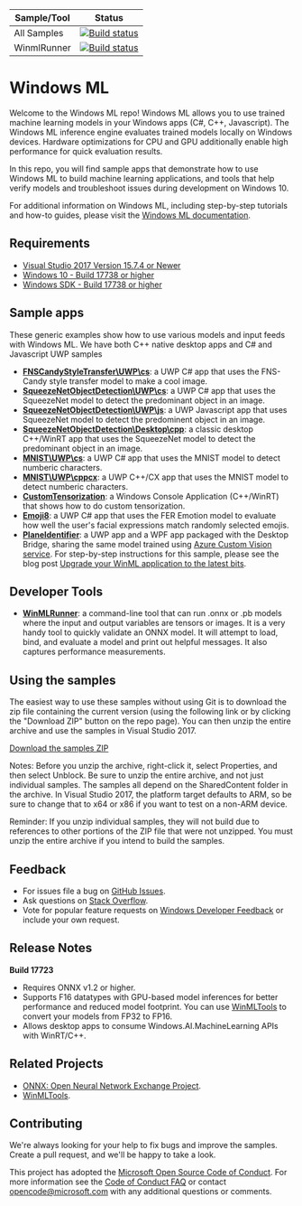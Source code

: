| Sample/Tool | Status |
|---------|--------------|
| All Samples | [![Build status](https://mscodehub.visualstudio.com/DefaultCollection/WindowsAI/_apis/build/status/winml/WinML%20Dashboard%20CI%20Build)](https://mscodehub.visualstudio.com/DefaultCollection/WindowsAI/_build/latest?definitionId=602) |
| WinmlRunner | [![Build status](https://mscodehub.visualstudio.com/DefaultCollection/WindowsAI/_apis/build/status/winml/WinML%20Dashboard%20CI%20Build)](https://mscodehub.visualstudio.com/DefaultCollection/WindowsAI/_build/latest?definitionId=602) |

# Windows ML

Welcome to the Windows ML repo! Windows ML allows you to use trained machine learning models in your Windows apps (C#, C++, Javascript). The Windows ML inference engine evaluates trained models locally on Windows devices. Hardware optimizations for CPU and GPU additionally enable high performance for quick evaluation results.

In this repo, you will find sample apps that demonstrate how to use Windows ML to build machine learning applications, and tools that help verify models and troubleshoot issues during development on Windows 10. 

For additional information on Windows ML, including step-by-step tutorials and how-to guides, please visit the [Windows ML documentation](https://docs.microsoft.com/en-us/windows/ai/).

## Requirements

- [Visual Studio 2017 Version 15.7.4 or Newer](https://developer.microsoft.com/en-us/windows/downloads)
- [Windows 10 - Build 17738 or higher](https://www.microsoft.com/en-us/software-download/windowsinsiderpreviewiso)
- [Windows SDK - Build 17738 or higher](https://www.microsoft.com/en-us/software-download/windowsinsiderpreviewSDK)

## Sample apps

These generic examples show how to use various models and input feeds with Windows ML. We have both C++ native desktop apps and C# and Javascript UWP samples

- **[FNSCandyStyleTransfer\UWP\cs](https://github.com/Microsoft/Windows-Machine-Learning/tree/master/Samples/FNSCandyStyleTransfer)**: a UWP C# app that uses the FNS-Candy style transfer model to make a cool image.
- **[SqueezeNetObjectDetection\UWP\cs](https://github.com/Microsoft/Windows-Machine-Learning/tree/master/Samples/SqueezeNetObjectDetection/UWP/cs)**: a UWP C# app that uses the SqueezeNet model to detect the predominant object in an image.
- **[SqueezeNetObjectDetection\UWP\js](https://github.com/Microsoft/Windows-Machine-Learning/tree/master/Samples/SqueezeNetObjectDetection/UWP/js)**: a UWP Javascript app that uses SqueezeNet model to detect the predominent object in an image. 
- **[SqueezeNetObjectDetection\Desktop\cpp](https://github.com/Microsoft/Windows-Machine-Learning/tree/master/Samples/SqueezeNetObjectDetection/Desktop/cpp)**: a classic desktop C++/WinRT app that uses the SqueezeNet model to detect the predominant object in an image.
- **[MNIST\UWP\cs](https://github.com/Microsoft/Windows-Machine-Learning/tree/master/Samples/MNIST/Tutorial/cs)**: a UWP C# app that uses the MNIST model to detect numberic characters.
- **[MNIST\UWP\cppcx](https://github.com/Microsoft/Windows-Machine-Learning/tree/master/Samples/MNIST/UWP)**: a UWP C++/CX app that uses the MNIST model to detect numberic characters.
- **[CustomTensorization](https://github.com/Microsoft/Windows-Machine-Learning/tree/master/Samples/CustomTensorization)**: a Windows Console Application (C++/WinRT) that shows how to do custom tensorization.
- **[Emoji8](https://github.com/Microsoft/Windows-Machine-Learning/tree/master/Samples/Emoji8)**: a UWP C# app that uses the FER Emotion model to evaluate how well the user's facial expressions match randomly selected emojis.
- **[PlaneIdentifier](https://github.com/Microsoft/Windows-AppConsult-Samples-UWP/tree/master/PlaneIdentifier)**: a UWP app and a WPF app packaged with the Desktop Bridge, sharing the same model trained using [Azure Custom Vision service](https://customvision.ai/). For step-by-step instructions for this sample, please see the blog post [Upgrade your WinML application to the latest bits](https://blogs.msdn.microsoft.com/appconsult/2018/11/06/upgrade-your-winml-application-to-the-latest-bits/).

## Developer Tools
- **[WinMLRunner](https://github.com/Microsoft/Windows-Machine-Learning/tree/master/Tools/WinMLRunner)**: a command-line tool that can run .onnx or .pb models where the input and output variables are tensors or images. It is a very handy tool to quickly validate an ONNX model. It will attempt to load, bind, and evaluate a model and print out helpful messages. It also captures performance measurements. 

## Using the samples
The easiest way to use these samples without using Git is to download the zip file containing the current version (using the following link or by clicking the "Download ZIP" button on the repo page). You can then unzip the entire archive and use the samples in Visual Studio 2017.

[Download the samples ZIP](https://github.com/Microsoft/Windows-Machine-Learning/archive/master.zip)

Notes:
Before you unzip the archive, right-click it, select Properties, and then select Unblock.
Be sure to unzip the entire archive, and not just individual samples. The samples all depend on the SharedContent folder in the archive.
In Visual Studio 2017, the platform target defaults to ARM, so be sure to change that to x64 or x86 if you want to test on a non-ARM device.

Reminder: If you unzip individual samples, they will not build due to references to other portions of the ZIP file that were not unzipped. You must unzip the entire archive if you intend to build the samples.

## Feedback
- For issues file a bug on [GitHub Issues](https://github.com/Microsoft/Windows-Machine-Learning/issues).
- Ask questions on [Stack Overflow](https://stackoverflow.com/questions/tagged/windows-machine-learning).
- Vote for popular feature requests on [Windows Developer Feedback](https://wpdev.uservoice.com/forums/110705-universal-windows-platform?category_id=341035) or include your own request.

## Release Notes
**Build 17723**
- Requires ONNX v1.2 or higher.
- Supports F16 datatypes with GPU-based model inferences for better performance and reduced model footprint. You can use [WinMLTools](https://pypi.org/project/winmltools/) to convert your models from FP32 to FP16.
- Allows desktop apps to consume Windows.AI.MachineLearning APIs with WinRT/C++.

## Related Projects
 - [ONNX: Open Neural Network Exchange Project](https://onnx.ai/).
 - [WinMLTools](https://pypi.org/project/winmltools/).

## Contributing

We're always looking for your help to fix bugs and improve the samples. Create a pull request, and we'll be happy to take a look.

This project has adopted the [Microsoft Open Source Code of Conduct](https://opensource.microsoft.com/codeofconduct/).
For more information see the [Code of Conduct FAQ](https://opensource.microsoft.com/codeofconduct/faq/) or
contact [opencode@microsoft.com](mailto:opencode@microsoft.com) with any additional questions or comments.
